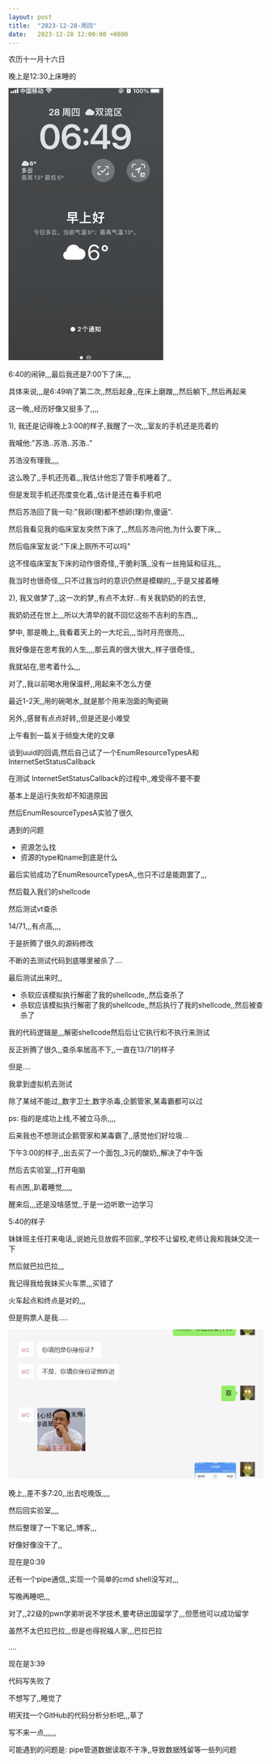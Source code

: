 ```yaml
---
layout: post
title:  "2023-12-28-周四"
date:   2023-12-28 12:00:00 +0800
---
```






农历十一月十六日 

晚上是12:30上床睡的

![image-20231228070957832](https://raw.githubusercontent.com/i1oveyou/2023-year/master/_posts/12.December/img/image-20231228070957832.png)

6:40的闹钟,,,最后我还是7:00下了床,,,,

具体来说,,,是6:49响了第二次,,然后起身,,在床上磨蹭,,,然后躺下,,然后再起来



这一晚,,经历好像又挺多了,,,,

1), 我还是记得晚上3:00的样子,我醒了一次,,,室友的手机还是亮着的

我喊他:"苏浩..苏浩..苏浩.."

苏浩没有理我,,,,

这么晚了,,手机还亮着,,,我估计他忘了管手机睡着了,,

但是发现手机还亮度变化着,,估计是还在看手机吧

然后苏浩回了我一句:"我卵(理)都不想卵(理)你,傻逼".

然后我看见我的临床室友突然下床了,,,然后苏浩问他,为什么要下床,,,

然后临床室友说:"下床上厕所不可以吗"

这不怪临床室友下床的动作很奇怪,,干脆利落,,没有一丝拖延和征兆,,,

我当时也很奇怪,,,只不过我当时的意识仍然是模糊的,,,于是又接着睡



2), 我又做梦了,,这一次的梦,,有点不太好...有关我奶奶的的去世,

我奶奶还在世上,,,所以大清早的就不回忆这些不吉利的东西,,,

梦中, 那是晚上,,我看着天上的一大坨云,,,当时月亮很亮,,,

我好像是在思考我的人生,,,,那云真的很大很大,,样子很奇怪,,

我就站在,思考着什么,,,





对了,,我以前喝水用保温杯,,用起来不怎么方便

最近1-2天,,用的碗喝水,,就是那个用来泡面的陶瓷碗

另外,,感冒有点点好转,,但是还是小难受



上午看到一篇关于倾旋大佬的文章

谈到uuid的回调,然后自己试了一个EnumResourceTypesA和InternetSetStatusCallback

在测试 InternetSetStatusCallback的过程中,,难受得不要不要

基本上是运行失败却不知道原因

然后EnumResourceTypesA实验了很久

遇到的问题

- 资源怎么找
- 资源的type和name到底是什么

最后实验成功了EnumResourceTypesA,,也只不过是能跑罢了,,,

然后载入我们的shellcode

然后测试vt查杀

14/71,,,有点高,,,,

于是折腾了很久的源码修改

不断的去测试代码到底哪里被杀了....

最后测试出来时,,

- 杀软应该模拟执行解密了我的shellcode,,然后查杀了
- 杀软应该模拟执行解密了我的shellcode,,然后执行了我的shellcode,,然后被查杀了

我的代码逻辑是,,,解密shellcode然后后让它执行和不执行来测试

反正折腾了很久,,查杀率居高不下,,一直在13/71的样子

但是....

我拿到虚拟机去测试

除了某绒不能过,,数字卫士,数字杀毒,企鹅管家,某毒霸都可以过

ps: 指的是成功上线,不被立马杀,,,,

后来我也不想测试企鹅管家和某毒霸了,,感觉他们好垃圾...



下午3:00的样子,,出去买了一个面包,,3元的酸奶,,解决了中午饭

然后去实验室,,,打开电脑

有点困,,趴着睡觉,,,,,

醒来后,,,还是没啥感觉,,于是一边听歌一边学习

5:40的样子

妹妹班主任打来电话,,说她元旦放假不回家,,学校不让留校,老师让我和我妹交流一下

然后就巴拉巴拉,,,

我记得我给我妹买火车票,,,买错了

火车起点和终点是对的,,,

但是购票人是我.....

![image-20231229003844955](https://raw.githubusercontent.com/i1oveyou/2023-year/master/_posts/12.December/img/image-20231229003844955.png)



晚上,,差不多7:20,,出去吃晚饭,,,,

然后回实验室,,,,

然后整理了一下笔记,,博客,,,

好像好像没干了,,

现在是0:39

还有一个pipe通信,,实现一个简单的cmd shell没写对,,,

写晚再睡吧,,,



对了,,22级的pwn学弟听说不学技术,要考研出国留学了,,,但愿他可以成功留学

虽然不太巴拉巴拉,,,但是也得祝福人家,,,巴拉巴拉

....

现在是3:39

代码写失败了

不想写了,,睡觉了

明天找一个GitHub的代码分析分析吧,,,草了

写不来一点,,,,,,

可能遇到的问题是: pipe管道数据读取不干净,,导致数据残留等一些列问题


